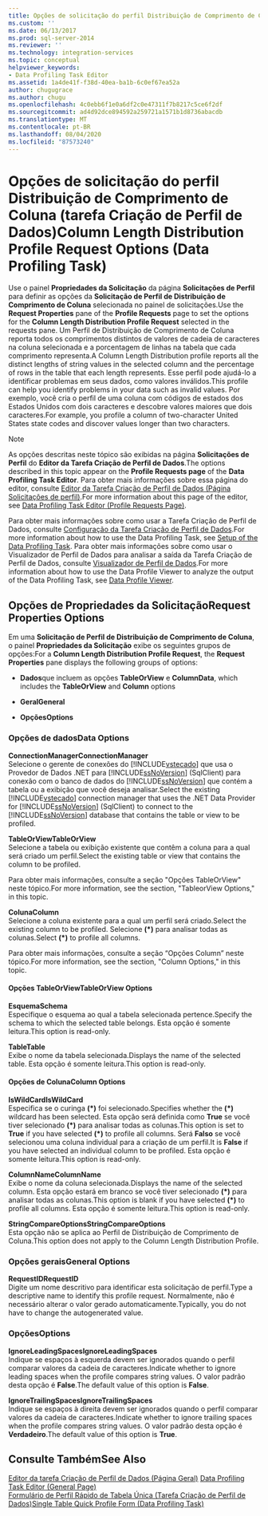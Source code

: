 ```yaml
---
title: Opções de solicitação do perfil Distribuição de Comprimento de Coluna (tarefa Criação de Perfil de Dados) | Microsoft Docs
ms.custom: ''
ms.date: 06/13/2017
ms.prod: sql-server-2014
ms.reviewer: ''
ms.technology: integration-services
ms.topic: conceptual
helpviewer_keywords:
- Data Profiling Task Editor
ms.assetid: 1a4de41f-f38d-40ea-ba1b-6c0ef67ea52a
author: chugugrace
ms.author: chugu
ms.openlocfilehash: 4c0ebb6f1e0a6df2c0e47311f7b8217c5ce6f2df
ms.sourcegitcommit: ad4d92dce894592a259721a1571b1d8736abacdb
ms.translationtype: MT
ms.contentlocale: pt-BR
ms.lasthandoff: 08/04/2020
ms.locfileid: "87573240"
---
```

# <a name="column-length-distribution-profile-request-options-data-profiling-task"></a><span data-ttu-id="95fbb-102">Opções de solicitação do perfil Distribuição de Comprimento de Coluna (tarefa Criação de Perfil de Dados)</span><span class="sxs-lookup"><span data-stu-id="95fbb-102">Column Length Distribution Profile Request Options (Data Profiling Task)</span></span>
  <span data-ttu-id="95fbb-103">Use o painel **Propriedades da Solicitação** da página **Solicitações de Perfil** para definir as opções da **Solicitação de Perfil de Distribuição de Comprimento de Coluna** selecionada no painel de solicitações.</span><span class="sxs-lookup"><span data-stu-id="95fbb-103">Use the **Request Properties** pane of the **Profile Requests** page to set the options for the **Column Length Distribution Profile Request** selected in the requests pane.</span></span> <span data-ttu-id="95fbb-104">Um Perfil de Distribuição de Comprimento de Coluna reporta todos os comprimentos distintos de valores de cadeia de caracteres na coluna selecionada e a porcentagem de linhas na tabela que cada comprimento representa.</span><span class="sxs-lookup"><span data-stu-id="95fbb-104">A Column Length Distribution profile reports all the distinct lengths of string values in the selected column and the percentage of rows in the table that each length represents.</span></span> <span data-ttu-id="95fbb-105">Esse perfil pode ajudá-lo a identificar problemas em seus dados, como valores inválidos.</span><span class="sxs-lookup"><span data-stu-id="95fbb-105">This profile can help you identify problems in your data such as invalid values.</span></span> <span data-ttu-id="95fbb-106">Por exemplo, você cria o perfil de uma coluna com códigos de estados dos Estados Unidos com dois caracteres e descobre valores maiores que dois caracteres.</span><span class="sxs-lookup"><span data-stu-id="95fbb-106">For example, you profile a column of two-character United States state codes and discover values longer than two characters.</span></span>  
  
> [!NOTE]  
>  <span data-ttu-id="95fbb-107">As opções descritas neste tópico são exibidas na página **Solicitações de Perfil** do **Editor da Tarefa Criação de Perfil de Dados**.</span><span class="sxs-lookup"><span data-stu-id="95fbb-107">The options described in this topic appear on the **Profile Requests page** of the **Data Profiling Task Editor**.</span></span> <span data-ttu-id="95fbb-108">Para obter mais informações sobre essa página do editor, consulte [Editor da Tarefa Criação de Perfil de Dados &#40;Página Solicitações de perfil&#41;](data-profiling-task-editor-profile-requests-page.md).</span><span class="sxs-lookup"><span data-stu-id="95fbb-108">For more information about this page of the editor, see [Data Profiling Task Editor &#40;Profile Requests Page&#41;](data-profiling-task-editor-profile-requests-page.md).</span></span>  
  
 <span data-ttu-id="95fbb-109">Para obter mais informações sobre como usar a Tarefa Criação de Perfil de Dados, consulte [Configuração da Tarefa Criação de Perfil de Dados](data-profiling-task.md).</span><span class="sxs-lookup"><span data-stu-id="95fbb-109">For more information about how to use the Data Profiling Task, see [Setup of the Data Profiling Task](data-profiling-task.md).</span></span> <span data-ttu-id="95fbb-110">Para obter mais informações sobre como usar o Visualizador de Perfil de Dados para analisar a saída da Tarefa Criação de Perfil de Dados, consulte [Visualizador de Perfil de Dados](data-profile-viewer.md).</span><span class="sxs-lookup"><span data-stu-id="95fbb-110">For more information about how to use the Data Profile Viewer to analyze the output of the Data Profiling Task, see [Data Profile Viewer](data-profile-viewer.md).</span></span>  
  
## <a name="request-properties-options"></a><span data-ttu-id="95fbb-111">Opções de Propriedades da Solicitação</span><span class="sxs-lookup"><span data-stu-id="95fbb-111">Request Properties Options</span></span>  
 <span data-ttu-id="95fbb-112">Em uma **Solicitação de Perfil de Distribuição de Comprimento de Coluna**, o painel **Propriedades da Solicitação** exibe os seguintes grupos de opções:</span><span class="sxs-lookup"><span data-stu-id="95fbb-112">For a **Column Length Distribution Profile Request**, the **Request Properties** pane displays the following groups of options:</span></span>  
  
-   <span data-ttu-id="95fbb-113">**Dados**que incluem as opções **TableOrView** e **Column**</span><span class="sxs-lookup"><span data-stu-id="95fbb-113">**Data**, which includes the **TableOrView** and **Column** options</span></span>  
  
-   <span data-ttu-id="95fbb-114">**Geral**</span><span class="sxs-lookup"><span data-stu-id="95fbb-114">**General**</span></span>  
  
-   <span data-ttu-id="95fbb-115">**Opções**</span><span class="sxs-lookup"><span data-stu-id="95fbb-115">**Options**</span></span>  
  
### <a name="data-options"></a><span data-ttu-id="95fbb-116">Opções de dados</span><span class="sxs-lookup"><span data-stu-id="95fbb-116">Data Options</span></span>  
 <span data-ttu-id="95fbb-117">**ConnectionManager**</span><span class="sxs-lookup"><span data-stu-id="95fbb-117">**ConnectionManager**</span></span>  
 <span data-ttu-id="95fbb-118">Selecione o gerente de conexões do [!INCLUDE[vstecado](../../includes/vstecado-md.md)] que usa o Provedor de Dados .NET para [!INCLUDE[ssNoVersion](../../includes/ssnoversion-md.md)] (SqlClient) para conexão com o banco de dados do [!INCLUDE[ssNoVersion](../../includes/ssnoversion-md.md)] que contém a tabela ou a exibição que você deseja analisar.</span><span class="sxs-lookup"><span data-stu-id="95fbb-118">Select the existing [!INCLUDE[vstecado](../../includes/vstecado-md.md)] connection manager that uses the .NET Data Provider for [!INCLUDE[ssNoVersion](../../includes/ssnoversion-md.md)] (SqlClient) to connect to the [!INCLUDE[ssNoVersion](../../includes/ssnoversion-md.md)] database that contains the table or view to be profiled.</span></span>  
  
 <span data-ttu-id="95fbb-119">**TableOrView**</span><span class="sxs-lookup"><span data-stu-id="95fbb-119">**TableOrView**</span></span>  
 <span data-ttu-id="95fbb-120">Selecione a tabela ou exibição existente que contêm a coluna para a qual será criado um perfil.</span><span class="sxs-lookup"><span data-stu-id="95fbb-120">Select the existing table or view that contains the column to be profiled.</span></span>  
  
 <span data-ttu-id="95fbb-121">Para obter mais informações, consulte a seção "Opções TableOrView" neste tópico.</span><span class="sxs-lookup"><span data-stu-id="95fbb-121">For more information, see the section, "TableorView Options," in this topic.</span></span>  
  
 <span data-ttu-id="95fbb-122">**Coluna**</span><span class="sxs-lookup"><span data-stu-id="95fbb-122">**Column**</span></span>  
 <span data-ttu-id="95fbb-123">Selecione a coluna existente para a qual um perfil será criado.</span><span class="sxs-lookup"><span data-stu-id="95fbb-123">Select the existing column to be profiled.</span></span> <span data-ttu-id="95fbb-124">Selecione **(\*)** para analisar todas as colunas.</span><span class="sxs-lookup"><span data-stu-id="95fbb-124">Select **(\*)** to profile all columns.</span></span>  
  
 <span data-ttu-id="95fbb-125">Para obter mais informações, consulte a seção “Opções Column” neste tópico.</span><span class="sxs-lookup"><span data-stu-id="95fbb-125">For more information, see the section, "Column Options," in this topic.</span></span>  
  
#### <a name="tableorview-options"></a><span data-ttu-id="95fbb-126">Opções TableOrView</span><span class="sxs-lookup"><span data-stu-id="95fbb-126">TableOrView Options</span></span>  
 <span data-ttu-id="95fbb-127">**Esquema**</span><span class="sxs-lookup"><span data-stu-id="95fbb-127">**Schema**</span></span>  
 <span data-ttu-id="95fbb-128">Especifique o esquema ao qual a tabela selecionada pertence.</span><span class="sxs-lookup"><span data-stu-id="95fbb-128">Specify the schema to which the selected table belongs.</span></span> <span data-ttu-id="95fbb-129">Esta opção é somente leitura.</span><span class="sxs-lookup"><span data-stu-id="95fbb-129">This option is read-only.</span></span>  
  
 <span data-ttu-id="95fbb-130">**Table**</span><span class="sxs-lookup"><span data-stu-id="95fbb-130">**Table**</span></span>  
 <span data-ttu-id="95fbb-131">Exibe o nome da tabela selecionada.</span><span class="sxs-lookup"><span data-stu-id="95fbb-131">Displays the name of the selected table.</span></span> <span data-ttu-id="95fbb-132">Esta opção é somente leitura.</span><span class="sxs-lookup"><span data-stu-id="95fbb-132">This option is read-only.</span></span>  
  
#### <a name="column-options"></a><span data-ttu-id="95fbb-133">Opções de Coluna</span><span class="sxs-lookup"><span data-stu-id="95fbb-133">Column Options</span></span>  
 <span data-ttu-id="95fbb-134">**IsWildCard**</span><span class="sxs-lookup"><span data-stu-id="95fbb-134">**IsWildCard**</span></span>  
 <span data-ttu-id="95fbb-135">Especifica se o curinga **(\*)** foi selecionado.</span><span class="sxs-lookup"><span data-stu-id="95fbb-135">Specifies whether the **(\*)** wildcard has been selected.</span></span> <span data-ttu-id="95fbb-136">Esta opção será definida como **True** se você tiver selecionado **(\*)** para analisar todas as colunas.</span><span class="sxs-lookup"><span data-stu-id="95fbb-136">This option is set to **True** if you have selected **(\*)** to profile all columns.</span></span> <span data-ttu-id="95fbb-137">Será **Falso** se você selecionou uma coluna individual para a criação de um perfil.</span><span class="sxs-lookup"><span data-stu-id="95fbb-137">It is **False** if you have selected an individual column to be profiled.</span></span> <span data-ttu-id="95fbb-138">Esta opção é somente leitura.</span><span class="sxs-lookup"><span data-stu-id="95fbb-138">This option is read-only.</span></span>  
  
 <span data-ttu-id="95fbb-139">**ColumnName**</span><span class="sxs-lookup"><span data-stu-id="95fbb-139">**ColumnName**</span></span>  
 <span data-ttu-id="95fbb-140">Exibe o nome da coluna selecionada.</span><span class="sxs-lookup"><span data-stu-id="95fbb-140">Displays the name of the selected column.</span></span> <span data-ttu-id="95fbb-141">Esta opção estará em branco se você tiver selecionado **(\*)** para analisar todas as colunas.</span><span class="sxs-lookup"><span data-stu-id="95fbb-141">This option is blank if you have selected **(\*)** to profile all columns.</span></span> <span data-ttu-id="95fbb-142">Esta opção é somente leitura.</span><span class="sxs-lookup"><span data-stu-id="95fbb-142">This option is read-only.</span></span>  
  
 <span data-ttu-id="95fbb-143">**StringCompareOptions**</span><span class="sxs-lookup"><span data-stu-id="95fbb-143">**StringCompareOptions**</span></span>  
 <span data-ttu-id="95fbb-144">Esta opção não se aplica ao Perfil de Distribuição de Comprimento de Coluna.</span><span class="sxs-lookup"><span data-stu-id="95fbb-144">This option does not apply to the Column Length Distribution Profile.</span></span>  
  
### <a name="general-options"></a><span data-ttu-id="95fbb-145">Opções gerais</span><span class="sxs-lookup"><span data-stu-id="95fbb-145">General Options</span></span>  
 <span data-ttu-id="95fbb-146">**RequestID**</span><span class="sxs-lookup"><span data-stu-id="95fbb-146">**RequestID**</span></span>  
 <span data-ttu-id="95fbb-147">Digite um nome descritivo para identificar esta solicitação de perfil.</span><span class="sxs-lookup"><span data-stu-id="95fbb-147">Type a descriptive name to identify this profile request.</span></span> <span data-ttu-id="95fbb-148">Normalmente, não é necessário alterar o valor gerado automaticamente.</span><span class="sxs-lookup"><span data-stu-id="95fbb-148">Typically, you do not have to change the autogenerated value.</span></span>  
  
### <a name="options"></a><span data-ttu-id="95fbb-149">Opções</span><span class="sxs-lookup"><span data-stu-id="95fbb-149">Options</span></span>  
 <span data-ttu-id="95fbb-150">**IgnoreLeadingSpaces**</span><span class="sxs-lookup"><span data-stu-id="95fbb-150">**IgnoreLeadingSpaces**</span></span>  
 <span data-ttu-id="95fbb-151">Indique se espaços à esquerda devem ser ignorados quando o perfil comparar valores da cadeia de caracteres.</span><span class="sxs-lookup"><span data-stu-id="95fbb-151">Indicate whether to ignore leading spaces when the profile compares string values.</span></span> <span data-ttu-id="95fbb-152">O valor padrão desta opção é **False**.</span><span class="sxs-lookup"><span data-stu-id="95fbb-152">The default value of this option is **False**.</span></span>  
  
 <span data-ttu-id="95fbb-153">**IgnoreTrailingSpaces**</span><span class="sxs-lookup"><span data-stu-id="95fbb-153">**IgnoreTrailingSpaces**</span></span>  
 <span data-ttu-id="95fbb-154">Indique se espaços à direita devem ser ignorados quando o perfil comparar valores da cadeia de caracteres.</span><span class="sxs-lookup"><span data-stu-id="95fbb-154">Indicate whether to ignore trailing spaces when the profile compares string values.</span></span> <span data-ttu-id="95fbb-155">O valor padrão desta opção é **Verdadeiro**.</span><span class="sxs-lookup"><span data-stu-id="95fbb-155">The default value of this option is **True**.</span></span>  
  
## <a name="see-also"></a><span data-ttu-id="95fbb-156">Consulte Também</span><span class="sxs-lookup"><span data-stu-id="95fbb-156">See Also</span></span>  
 <span data-ttu-id="95fbb-157">[Editor da tarefa Criação de Perfil de Dados &#40;Página Geral&#41;](../general-page-of-integration-services-designers-options.md) </span><span class="sxs-lookup"><span data-stu-id="95fbb-157">[Data Profiling Task Editor &#40;General Page&#41;](../general-page-of-integration-services-designers-options.md) </span></span>  
 [<span data-ttu-id="95fbb-158">Formulário de Perfil Rápido de Tabela Única &#40;Tarefa Criação de Perfil de Dados&#41;</span><span class="sxs-lookup"><span data-stu-id="95fbb-158">Single Table Quick Profile Form &#40;Data Profiling Task&#41;</span></span>](single-table-quick-profile-form-data-profiling-task.md)  
  
  
